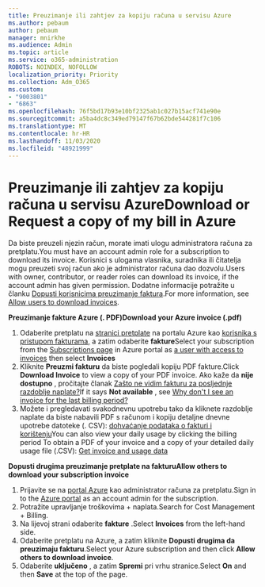 ```yaml
---
title: Preuzimanje ili zahtjev za kopiju računa u servisu Azure
ms.author: pebaum
author: pebaum
manager: mnirkhe
ms.audience: Admin
ms.topic: article
ms.service: o365-administration
ROBOTS: NOINDEX, NOFOLLOW
localization_priority: Priority
ms.collection: Adm_O365
ms.custom:
- "9003801"
- "6863"
ms.openlocfilehash: 76f5bd17b93e10bf2325ab1c027b15acf741e90e
ms.sourcegitcommit: a5ba4dc8c349ed79147f67b62bde544281f7c106
ms.translationtype: MT
ms.contentlocale: hr-HR
ms.lasthandoff: 11/03/2020
ms.locfileid: "48921999"
---
```

# <a name="download-or-request-a-copy-of-my-bill-in-azure"></a><span data-ttu-id="f7ffa-102">Preuzimanje ili zahtjev za kopiju računa u servisu Azure</span><span class="sxs-lookup"><span data-stu-id="f7ffa-102">Download or Request a copy of my bill in Azure</span></span>

<span data-ttu-id="f7ffa-103">Da biste preuzeli njezin račun, morate imati ulogu administratora računa za pretplatu.</span><span class="sxs-lookup"><span data-stu-id="f7ffa-103">You must have an account admin role for a subscription to download its invoice.</span></span> <span data-ttu-id="f7ffa-104">Korisnici s ulogama vlasnika, suradnika ili čitatelja mogu preuzeti svoj račun ako je administrator računa dao dozvolu.</span><span class="sxs-lookup"><span data-stu-id="f7ffa-104">Users with owner, contributor, or reader roles can download its invoice, if the account admin has given permission.</span></span> <span data-ttu-id="f7ffa-105">Dodatne informacije potražite u članku [Dopusti korisnicima preuzimanje faktura](https://docs.microsoft.com/azure/cost-management-billing/manage/manage-billing-access#opt-in).</span><span class="sxs-lookup"><span data-stu-id="f7ffa-105">For more information, see [Allow users to download invoices](https://docs.microsoft.com/azure/cost-management-billing/manage/manage-billing-access#opt-in).</span></span>

<span data-ttu-id="f7ffa-106">**Preuzimanje fakture Azure (. PDF)**</span><span class="sxs-lookup"><span data-stu-id="f7ffa-106">**Download your Azure invoice (.pdf)**</span></span>

1. <span data-ttu-id="f7ffa-107">Odaberite pretplatu na [stranici pretplate](https://portal.azure.com/#blade/Microsoft_Azure_Billing/SubscriptionsBlade) na portalu Azure kao [korisnika s pristupom fakturama,](https://docs.microsoft.com/azure/cost-management-billing/manage/manage-billing-access?WT.mc_id=Portal-Microsoft_Azure_Support) a zatim odaberite **fakture**</span><span class="sxs-lookup"><span data-stu-id="f7ffa-107">Select your subscription from the [Subscriptions page](https://portal.azure.com/#blade/Microsoft_Azure_Billing/SubscriptionsBlade) in Azure portal as [a user with access to invoices](https://docs.microsoft.com/azure/cost-management-billing/manage/manage-billing-access?WT.mc_id=Portal-Microsoft_Azure_Support) then select **Invoices**</span></span>
2. <span data-ttu-id="f7ffa-108">Kliknite **Preuzmi fakturu** da biste pogledali kopiju PDF fakture.</span><span class="sxs-lookup"><span data-stu-id="f7ffa-108">Click **Download Invoice** to view a copy of your PDF invoice.</span></span> <span data-ttu-id="f7ffa-109">Ako kaže da **nije dostupno** , pročitajte članak [Zašto ne vidim fakturu za posljednje razdoblje naplate?](https://docs.microsoft.com/azure/cost-management-billing/manage/download-azure-invoice-daily-usage-date?WT.mc_id=Portal-Microsoft_Azure_Support#noinvoice)</span><span class="sxs-lookup"><span data-stu-id="f7ffa-109">If it says **Not available** , see [Why don't I see an invoice for the last billing period?](https://docs.microsoft.com/azure/cost-management-billing/manage/download-azure-invoice-daily-usage-date?WT.mc_id=Portal-Microsoft_Azure_Support#noinvoice)</span></span>
3. <span data-ttu-id="f7ffa-110">Možete i pregledavati svakodnevnu upotrebu tako da kliknete razdoblje naplate da biste nabavili PDF s računom i kopiju detaljne dnevne upotrebe datoteke (. CSV): [dohvaćanje podataka o fakturi i korištenju](https://docs.microsoft.com/azure/cost-management-billing/manage/download-azure-invoice-daily-usage-date?WT.mc_id=Portal-Microsoft_Azure_Support)</span><span class="sxs-lookup"><span data-stu-id="f7ffa-110">You can also view your daily usage by clicking the billing period To obtain a PDF of your invoice and a copy of your detailed daily usage file (.CSV): [Get invoice and usage data](https://docs.microsoft.com/azure/cost-management-billing/manage/download-azure-invoice-daily-usage-date?WT.mc_id=Portal-Microsoft_Azure_Support)</span></span>  

<span data-ttu-id="f7ffa-111">**Dopusti drugima preuzimanje pretplate na fakturu**</span><span class="sxs-lookup"><span data-stu-id="f7ffa-111">**Allow others to download your subscription invoice**</span></span>

1. <span data-ttu-id="f7ffa-112">Prijavite se na [portal Azure](https://portal.azure.com/) kao administrator računa za pretplatu.</span><span class="sxs-lookup"><span data-stu-id="f7ffa-112">Sign in to the [Azure portal](https://portal.azure.com/) as an account admin for the subscription.</span></span>
2. <span data-ttu-id="f7ffa-113">Potražite upravljanje troškovima + naplata.</span><span class="sxs-lookup"><span data-stu-id="f7ffa-113">Search for Cost Management + Billing.</span></span>
3. <span data-ttu-id="f7ffa-114">Na lijevoj strani odaberite **fakture** .</span><span class="sxs-lookup"><span data-stu-id="f7ffa-114">Select **Invoices** from the left-hand side.</span></span>
4. <span data-ttu-id="f7ffa-115">Odaberite pretplatu na Azure, a zatim kliknite **Dopusti drugima da preuzimaju fakturu**.</span><span class="sxs-lookup"><span data-stu-id="f7ffa-115">Select your Azure subscription and then click **Allow others to download invoice**.</span></span>
5. <span data-ttu-id="f7ffa-116">Odaberite **uključeno** , a zatim **Spremi** pri vrhu stranice.</span><span class="sxs-lookup"><span data-stu-id="f7ffa-116">Select **On** and then **Save** at the top of the page.</span></span>
